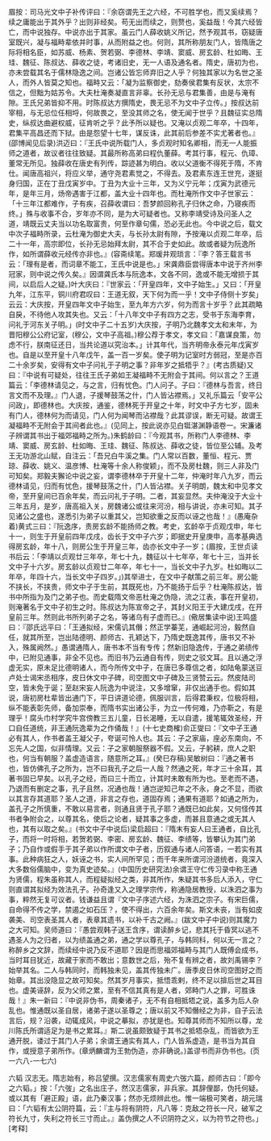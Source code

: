 <!-- { "loadSidebar": true } -->
眉按：司马光文中子补传评曰：『余窃谓先王之六经，不可胜学也，而又奚续焉？续之庸能出于其外乎？出则非经矣。苟无出而续之，则赘也，奚益哉！今其六经皆亡，而中说独存。中说亦出于其家。虽云门人薛收姚义所记，然予观其书，窃疑唐室既兴，凝与福畤辈依并时事，从而附益之也。何则，其所称朋友门人，皆隋唐之际将相名臣，如苏威、杨素、贺若弼、李德林、李靖、窦威、房玄龄、杜如晦、王珪、魏征、陈叔达、薛收之徒，考诸旧史，无一人语及通名者。隋史，唐初为也，亦未尝载其名于儒林隐逸之间。岂诸公皆忘师弃旧之人乎？何独其家以为名世之圣人，而外人皆莫之知也。福畤又云：「凝为监察御史，劾奏侯君集有反状，太宗不信之，但黜为姑苏令。大夫杜淹奏凝直言非辜。长孙无忌与君集善，由是与淹有隙。王氏兄弟皆抑不用。时陈叔达方撰隋史，畏无忌不为文中子立传。」按叔达前宰相，与无忌位任相埒，何故畏之，至没其师之名，使无闻于世乎？且魏征实总隋史，纵叔达曲避权威，征肯听之乎？此予所以疑也。又淹以贞观二年卒，十四年，君集平高昌还而下狱。由是怨望十七年，谋反诛，此其前后参差不实尤著者也。』(邵博闻见后录)洪迈曰：『王氏中说所载门人，多贞观时知名卿相，而无一人能振师之道者，故议者往往致疑。其最所称高弟曰程仇董薛。考其行事，程元、仇璋、董常无所见。独薛收在唐史有列传，踪迹甚为明白。收以父道衡不得死于隋，不肯仕。闻唐高祖兴，将应义举，通守尧君素觉之，不得去。及君素东连王世充，遂挺身归国，正在丁丑戊寅岁中。丁丑为大业十三年，又为义宁元年；戊寅为武德元年，是年三月，炀帝遇害于江都，盖大业十四年也。而杜淹所作文中子世家云：「十三年江都难作，子有疾，召薛收谓曰：吾梦颜回称孔子归休之命，乃寝疾而终。」殊与收事不合，岁年亦不同，是为大可疑者也。又称李靖受诗及问圣人之道，靖既云丈夫当以功名取富贵，何至作章句儒，恐必无此也。今中说之后，载文中次子福畤所录，云杜淹为御史大夫，与长孙太尉有隙，予按淹以贞观二年卒，后二十一年，高宗即位，长孙无忌始拜太尉，其不合于史如此。故或者疑为阮逸所作，如所谓薛收元经传亦非也。』(容斋续笔。郑瑗井观琐言：『李？答王载言书云：「理有是者，而词章不能工，王氏中说是也。」宋龚鼎臣尝得唐本中说于齐州李冠家，则中说之传久矣。』因谓龚氏本与阮逸本，文各不同，逸或不能无增损于其间，以启后人之疑。)叶大庆曰：『世家云：「开皇四年，文中子始生。」又曰：「开皇九年，江东平，铜川府君叹曰：王道无叙，天下何为而一乎！文中子侍侧十岁矣」云云：大庆按，开皇四年文中子始生，至九年方六岁，何为而言十岁乎？此其疏略自戾，不待他人攻其失也。又云：「十八年文中子有四方之志，受书于东海李育，问礼于河东关子明。」(时文中子二十五岁)大庆按，子明乃北魏孝文太和末年，为晋阳穆公公府记室，(穆公，文中子高祖。)穆公荐于孝文，孝文曰：「嘉谋良策，勿虑不行，朕南征还日，当共论道以究治本。」计其年代，当齐明帝永泰元年戊寅岁也。自是以至开皇十八年戊午，盖一百一岁矣。使子明为记室时方弱冠，至是亦百二十余岁矣，安得有文中子问礼于子明之事？非年岁之抵牾乎？』(考古质疑)又曰：『中说有可疑处，往往王氏子弟如王凝福畤不无附会于其间。何以言之？王道篇云：「李德林请见之，与之言，归有忧色。门人问子。子曰：『德林与吾言，终日言文而不及理。』门人退，子援琴鼓荡之什，门人皆沾襟焉。」又礼乐篇云「安平公问政」，即德林也。大庆按，通鉴，德林死于开皇之十年，时文中子方七岁，固未有门人，德林何为而请见，门人何为闻琴而沾襟哉？此其谬误，断无可疑。故谓王凝福畤不无附会于其间者此也。』(见同上，按此说亦见白铤湛渊静语卷一。宋濂诸子辨谓其书出于福郊福畤之所为。)朱鹤龄曰：『今观其书，所称门人李德林、李靖、窦威、房玄龄、杜如晦、王珪、魏征、陈叔达、薛收之徒，皆位至公辅。及考王无功游北山赋，自注云：「吾兄白牛溪之集。门人常以百数，董恒、程元、贾琼、薛收、姚义、温彦博、杜淹等十余人称俊颖」，而不及房杜魏，则三人非及门可知矣。郑毅夫獬论中说之妄，谓李德林卒于开皇十二年，仲淹时年八九岁，而云德林请见，归而有忧色，援琴鼓荡之什，门人皆沾襟。关子明朗，魏太和中见孝文帝，至开皇间已百余年矣，而云问礼于子明。二者，其妄显然。夫仲淹没于大业十三年五月，是岁，唐高祖入关，房魏诸公或往来河汾，相与讲说，亦未可知。其子见诸公之盛也，遂悉引为弟子以重其父，岂知欲重之反而以诬之也哉！』(愚庵杂着)黄式三曰：『阮逸序，责房玄龄不能扬师之教。考史，玄龄卒于贞观戊申，年七十一，则生于开皇前四年戊戌，齿长于文中子六岁；即据史开皇庚申，高孝基典选得房玄龄，年十八，则房公生于开皇三年，齿亦长文中子一岁；(眉按，王世贞读书后云：「李靖以贞观廿三年卒，年七十九，魏征以十七年卒，年七十三，当并长文中子十六岁。房玄龄以贞观廿二年卒，年七十一，当长文中子九岁。杜如晦以二年卒，年四十六，当长文中子四岁。」)其举进士，在文中子献策之前三年。房公能不挟长，不挟贵，师文中子于生前，其既死也，乃不能扬于后乎？杜淹陈叔达，皆书中所指为及门之弟子也。而史载隋文帝恶杜淹之伪隐，流之江表，事在开皇初，则淹著名于文中子初生之时。陈叔达为陈宣帝之子，其封义阳王于大建戊戌，在开皇前三年。然则此书所列弟子之名，等诸乌有子虚而已。』(儆居集读中说)王鸣盛曰：『邵氏远平曰：「王通拟经，宋儒讥其僭；然正学蓁芜，通崛起河汾，毅然自任，就其所至，岂出陆德明、颜师古、孔颖达下，乃隋史既逸其传，唐书又不补入，殊属阙然。」愚谓通隋人，唐书本不当有专传；然新旧隐逸传，于通之弟绩传中，已附见通事，非全不见也。而旧书乃云通自有传，则史之驳文耳。且以通之浮虚无实，原未足比德明诸人，而今所传文中子，在唐已多尊信之者，如陆龟蒙送豆卢处士谒宋丞相序，皮日休文中子碑，司空图文中子碑及三贤赞云云。然皮陆司空，皆未免于诞；至赵宋妄人阮逸为中说注，又多增窜，非仅出通手也。假如其说，唐初房杜辈皆出通门下，平日讲道论德，佩服训言，后得君秉权，位极将相，纵不能表彰先师，备加崇奉，而隋书实出诸公手，为立一传何难，乃亦靳之，有是理乎！腐头巾村学究牛宫傍教三五儿童，日长渴睡，无以自遣，援笔辄效圣经，开口自任道统，非王通阮逸辈为之作俑哉！』(十七史商榷)俞正燮曰：『文中子王通必有其人，作书者盖王凝父子，夸诞可怜人也。其云：子之家庙，座必东南向，不忘先人之国，似非情理。又云：子之家朝服祭器不假。又云，子躬耕，庶人之职也，何当有朝服？盖虚造语言，随意所之耳。』(癸巳存稿)吴敏树曰：『通之著书也，皆仿佛孔子之所为，岂不曰我孔子之后一人哉？然通之死，年才三十余耳，其著书固已早矣。以孔子之经，而曰三十而立，计其时未敢有所为也。至老而不遇，乃退而有删定之事，孔子且然，况通也哉！通岂逆知己年之不永，身之不显，而欲以其言存其道耶？圣人之道，非言之存也，道固存焉；通果有道耶？如通之所为，盖孔子之所慎重，不敢以易言者，则通且贤于孔子耶？通既已如此矣，又何怪传其书者争附会之，以尊其名，使后之论者，疑其事之多虚，而甚且意通之或无其人也，其有以取之矣。』(书文中子中说后)梁启超曰：『隋末有妄人曰王通者，自比孔子，而将一时将相，若贺若弼、李密、房玄龄、魏征、李绩等，皆攀认为其门弟子；乃自作或假手于其子弟以作所谓文中子者，历叙通与诸人问答语，一若实有其事。此种病狂之人，妖诬之书，实人间所罕见；而千年来所谓河汾道统者，竟深入大多数俗儒脑中，变为真史迹矣。』(中国历史研究法)余谓王守仁传习录中称王通为贤儒，程朱虽称其人，而程疑拟经之类，非其所作，朱疑其书多后人添入，守仁则直谓其拟经为效法孔子。孙奇逢又入之理学宗传，称通隐居教授，以洙泗之事为事，粹然无复可议者。钱谦益且谓『文中子序述六经，为洙泗之宗子。有宋巨儒，自命得不传之学，禁遏之如石压？，使不得出，六百余年矣。斯文未丧，当有如皮袭美、司空表圣其人者，表章其遗书，以补千古之阙。』(跋文中子中说)则其魔力之大可知。吴师道曰：『愚尝观韩子送王含序，谓读醉乡记，悲其托于昏冥以逃不遇圣人为之归者，以为绩盖通之弟，通之学以尊孔子，与韩同科，何以无一言之？称醉乡之文辞，而续经中说乃反不道耶？因是而思福郊福畤与其门人既傅会成书，当时耳目犹近，故藏于家而不敢出；意数世之后，殆不复有辨之者，故刘禹锡李？始举其名。二人与韩同时，而韩独未见，盖其传独未广。唐季皮日休司空图好之而始章。其出没隐显之故可知矣。然其岁月事实，抵悟乖剌，终不足以揜后世之耳目也。虚美诬辞，反为父师之累，至有不信其真有是人者，郊畤门人之罪，可胜诛哉！』朱一新曰：『中说非伪书，周秦诸子，无不有自相抵牾之说，盖多为后人杂乱也。惟通既以圣自居，诸弟子遂以圣尊之；唐以前又不知僭经之为非，自子云法言后，规？沿袭，动辄成风，中说之摹拟，亦犹是也。知尊其师而不知所以尊，龙川陈氏所谓适足为是书之累耳。』斯二说虽颇致疑于其书之抵牾杂乱，而皆欲为王通开脱，诿过于其门人子弟；余谓王通实有其人，门人皆系虚造，是书当为其自作，或授意子弟所作。(章炳麟谓为王勃伪造，亦非确说。)盖谬书而非伪书也。(页一六八-一七六)


六韬
汉志无。隋志始有，称吕望撰。汉志儒家有周史六弢六篇，颜师古曰：「即今之六韬。」按：「六弢」之名出庄子，然汉志儒家，非兵家。其辞俚鄙，伪托何疑。或以其有「避正殿」语，此乃秦汉事；然亦无烦辨此也。惟一端极可笑者，胡元瑞曰：「六韬有太公阴符篇，云：『主与将有阴符，凡八等：克敌之符长一尺，破军之符长九寸，失利之符长三寸而止。』盖伪撰之人不识阴符之义，以为符节之符也。」
[考释]
